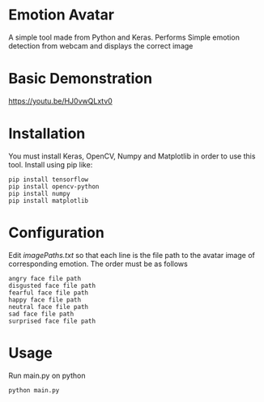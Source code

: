 # Emotion Avatar
 A simple tool made from Python and Keras. Performs Simple emotion detection from webcam and displays the correct image

# Basic Demonstration
https://youtu.be/HJ0vwQLxtv0

# Installation
 You must install Keras, OpenCV, Numpy and Matplotlib in order to use this tool. Install using pip like:
 ```
pip install tensorflow
pip install opencv-python
pip install numpy
pip install matplotlib
```
# Configuration
Edit *imagePaths.txt* so that each line is the file path to the avatar image of corresponding emotion.
The order must be as follows
```
angry face file path
disgusted face file path
fearful face file path
happy face file path
neutral face file path
sad face file path
surprised face file path
```
# Usage
Run main.py on python
```
python main.py
```
